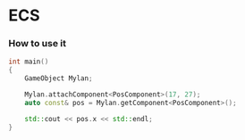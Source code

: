 # ECS

### How to use it

```cpp
int main()
{
    GameObject Mylan;

    Mylan.attachComponent<PosComponent>(17, 27);
    auto const& pos = Mylan.getComponent<PosComponent>();

    std::cout << pos.x << std::endl;
}
```